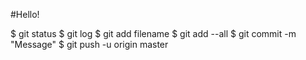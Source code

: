 #Hello!

$ git status
$ git log
$ git add filename
$ git add --all
$ git commit -m "Message"
$ git push -u origin master